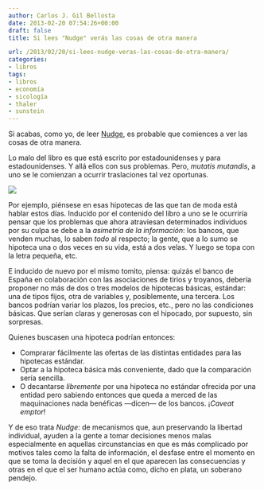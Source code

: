 ```yaml
---
author: Carlos J. Gil Bellosta
date: 2013-02-20 07:54:26+00:00
draft: false
title: Si lees "Nudge" verás las cosas de otra manera

url: /2013/02/20/si-lees-nudge-veras-las-cosas-de-otra-manera/
categories:
- libros
tags:
- libros
- economía
- sicología
- thaler
- sunstein
---
```


Si acabas, como yo, de leer [Nudge](http://en.wikipedia.org/wiki/Nudge_(book)), es probable que comiences a ver las cosas de otra manera.

Lo malo del libro es que está escrito por estadounidenses y para estadounidenses. Y allá ellos con sus problemas. Pero, _mutatis mutandis_, a uno se le comienzan a ocurrir traslaciones tal vez oportunas.

[![](/wp-uploads/2013/02/200px-Nudge-cover.jpg#center)
](/wp-uploads/2013/02/200px-Nudge-cover.jpg)

Por ejemplo, piénsese en esas hipotecas de las que tan de moda está hablar estos días. Inducido por el contenido del libro a uno se le ocurriría pensar que los problemas que ahora atraviesan determinados individuos por su culpa se debe a la _asimetría de la información_: los bancos, que venden muchas, lo saben _todo_ al respecto; la gente, que a lo sumo se hipoteca una o dos veces en su vida, está a dos velas. Y luego se topa con la letra pequeña, etc.

E inducido de nuevo por el mismo tomito, piensa: quizás el banco de España en colaboración con las asociaciones de tirios y troyanos, debería proponer no más de dos o tres modelos de hipotecas básicas, estándar: una de tipos fijos, otra de variables y, posiblemente, una tercera. Los bancos podrían variar los plazos, los precios, etc., pero no las condiciones básicas. Que serían claras y generosas con el hipocado, por supuesto, sin sorpresas.

Quienes buscasen una hipoteca podrían entonces:

* Comprarar fácilmente las ofertas de las distintas entidades para las hipotecas estándar.
* Optar a la hipoteca básica más conveniente, dado que la comparación sería sencilla.
* O decantarse _libremente_ por una hipoteca no estándar ofrecida por una entidad pero sabiendo entonces que queda a merced de las maquinaciones nada benéficas —dicen— de los bancos. ¡_Caveat emptor_!

Y de eso trata _Nudge_: de mecanismos que, aun preservando la libertad individual, ayuden a la gente a tomar decisiones menos malas especialmente en aquellas circunstancias en que es más complicado por motivos tales como la falta de información, el desfase entre el momento en que se toma la decisión y aquel en el que aparecen las consecuencias y otras en el que el ser humano actúa como, dicho en plata, un soberano pendejo.
